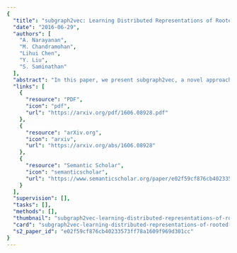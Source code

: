 ```yaml
---
{
  "title": "subgraph2vec: Learning Distributed Representations of Rooted Sub-graphs from Large Graphs",
  "date": "2016-06-29",
  "authors": [
    "A. Narayanan",
    "M. Chandramohan",
    "Lihui Chen",
    "Y. Liu",
    "S. Saminathan"
  ],
  "abstract": "In this paper, we present subgraph2vec, a novel approach for learning latent representations of rooted subgraphs from large graphs inspired by recent advancements in Deep Learning and Graph Kernels. These latent representations encode semantic substructure dependencies in a continuous vector space, which is easily exploited by statistical models for tasks such as graph classification, clustering, link prediction and community detection. subgraph2vec leverages on local information obtained from neighbourhoods of nodes to learn their latent representations in an unsupervised fashion. We demonstrate that subgraph vectors learnt by our approach could be used in conjunction with classifiers such as CNNs, SVMs and relational data clustering algorithms to achieve significantly superior accuracies. Also, we show that the subgraph vectors could be used for building a deep learning variant of Weisfeiler-Lehman graph kernel. Our experiments on several benchmark and large-scale real-world datasets reveal that subgraph2vec achieves significant improvements in accuracies over existing graph kernels on both supervised and unsupervised learning tasks. Specifically, on two realworld program analysis tasks, namely, code clone and malware detection, subgraph2vec outperforms state-of-the-art kernels by more than 17% and 4%, respectively.",
  "links": [
    {
      "resource": "PDF",
      "icon": "pdf",
      "url": "https://arxiv.org/pdf/1606.08928.pdf"
    },
    {
      "resource": "arXiv.org",
      "icon": "arxiv",
      "url": "https://arxiv.org/abs/1606.08928"
    },
    {
      "resource": "Semantic Scholar",
      "icon": "semanticscholar",
      "url": "https://www.semanticscholar.org/paper/e02f59cf876cb40233573ff78a1609f969d301cc"
    }
  ],
  "supervision": [],
  "tasks": [],
  "methods": [],
  "thumbnail": "subgraph2vec-learning-distributed-representations-of-rooted-sub-graphs-from-large-graphs-thumb.jpg",
  "card": "subgraph2vec-learning-distributed-representations-of-rooted-sub-graphs-from-large-graphs-card.jpg",
  "s2_paper_id": "e02f59cf876cb40233573ff78a1609f969d301cc"
}
---
```


